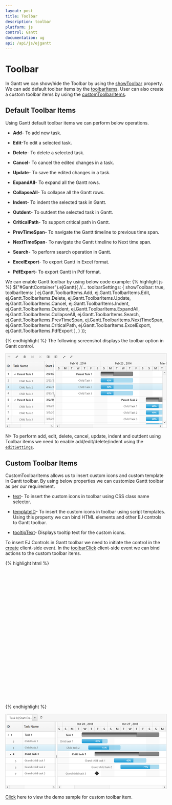 ```yaml
---
layout: post
title: Toolbar
description: toolbar
platform: js
control: Gantt
documentation: ug
api: /api/js/ejgantt
---
```


# Toolbar

In Gantt we can show/hide the Toolbar by using the [showToolbar](https://help.syncfusion.com/api/js/ejgantt#members:toolbarsettings-showtoolbar "toolbarSettings.showToolbar") property. We can add default toolbar items by the [toolbarItems](https://help.syncfusion.com/api/js/ejgantt#members:toolbarsettings-toolbaritems "toolbarSettings.toolbarItems"). User can also create a custom toolbar items by using the [customToolbarItems](/api/js/ejgantt#members:toolbarsettings-customtoolbaritems "toolbarSettings.customToolbarItems").

## Default Toolbar Items
Using Gantt default toolbar items we can perform below operations.

* **Add**- To add new task.

* **Edit**-To edit a selected task.

* **Delete**- To delete a selected task.
		   
* **Cancel**- To cancel the edited changes in a task.
		   
* **Update**- To save the edited changes in a task.
		   
* **ExpandAll**- To expand all the Gantt rows.
		   
* **CollapseAll**- To collapse all the Gantt rows.

* **Indent**- To indent the selected task in Gantt.
		   
* **Outdent**- To outdent the selected task in Gantt.
		   
* **CriticalPath**- To support critical path in Gantt.

* **PrevTimeSpan**- To navigate the Gantt timeline to previous time span.

* **NextTimeSpan**- To navigate the Gantt timeline to Next time span.

* **Search**- To perform search operation in Gantt.
		   
* **ExcelExport**- To export Gantt in Excel format.

* **PdfExport**- To export Gantt in Pdf format.

We can enable Gantt toolbar by using below code example:
{% highlight js %}
   $("#GanttContainer").ejGantt({
        //...
        toolbarSettings: {
            showToolbar: true,
            toolbarItems: [
                ej.Gantt.ToolbarItems.Add, 
                ej.Gantt.ToolbarItems.Edit, 
                ej.Gantt.ToolbarItems.Delete,
                ej.Gantt.ToolbarItems.Update,
                ej.Gantt.ToolbarItems.Cancel,
                ej.Gantt.ToolbarItems.Indent, 
                ej.Gantt.ToolbarItems.Outdent,
                ej.Gantt.ToolbarItems.ExpandAll,
                ej.Gantt.ToolbarItems.CollapseAll,
                ej.Gantt.ToolbarItems.Search,
		        ej.Gantt.ToolbarItems.PrevTimeSpan,
                ej.Gantt.ToolbarItems.NextTimeSpan,
		        ej.Gantt.ToolbarItems.CriticalPath,
		        ej.Gantt.ToolbarItems.ExcelExport,
		        ej.Gantt.ToolbarItems.PdfExport
            ],
        }
    });

{% endhighlight %}
The following screenshot displays the toolbar option in Gantt control.

![](/js/Gantt/Toolbar_images/Toolbar_img1.png)

N> To perform add, edit, delete, cancel, update, indent and outdent using Toolbar items we need to enable add/edit/delete/indent using the [`editSettings`](https://help.syncfusion.com/api/js/ejGantt#members:editsettings "editSettings").
  
## Custom Toolbar Items

CustomToolbarItems allows us to insert custom icons and custom template in Gantt toolbar. By using below properties we can customize Gantt toolbar as per our requirement.

* [text](/api/js/ejgantt#members:toolbarsettings-customtoolbaritems-text "toolbarSettings.customToolbarItems.text")- To insert the custom icons in toolbar using CSS class name selector.

* [templateID](/api/js/ejgantt#members:toolbarsettings-customtoolbaritems-templateid "toolbarSettings.customToolbarItems.templateID")- To insert the custom icons in toolbar using script templates. Using this property we can bind HTML elements and other EJ controls to Gantt toolbar.

* [tooltipText](/api/js/ejgantt#members:toolbarsettings-customtoolbaritems-tooltiptext "toolbarSettings.customToolbarItems.tooltipText")- Displays tooltip text for the custom icons.

To insert EJ Controls in Gantt toolbar we need to initiate the control in the [create](https://help.syncfusion.com/api/js/ejgantt#events:create "create") client-side event. In the [toolbarClick](https://help.syncfusion.com/api/js/ejgantt#events:toolbarclick "toolbarclick") client-side event we can bind actions to the custom toolbar items.

{% highlight html %}
    <div id="GanttContainer" style="height:400px;width:100%"></div>           
    <script id="ColumnVisibility" type="text/x-jsrender">
        <input id="dropdownContainer" />
    </script>
    <script type="text/javascript">     
        $(function () {
            $("#GanttContainer").ejGantt({                             
                toolbarClick: function (args) {
                    if (args.itemName == "Reset") {
                       //we can bind the custom actions here
                    }
                },               
                toolbarSettings: {
                    showToolbar: true,
                    customToolbarItems: [
				{ templateID: "#ColumnVisibility",tooltipText:"Column Visibility" },
				{text:"Reset",tooltipText:"Reset"}],
                },               
                create: function (args) {
			//Here we can append custom EJ controls
                    $("#dropdownContainer").ejDropDownList({
					});
                }
            })
        });
    </script>
    <style type="text/css" class="cssStyles">    
        #GanttContainer_ColumnVisibility {
            padding-top: 2px;
            padding-bottom: 0px;
        }
        .Reset:before {
            content: "\e677";
        }
    </style>
	{% endhighlight %}

![](/js/Gantt/Toolbar_images/Toolbar_img2.png)

[Click](http://js.syncfusion.com/demos/web/#!/bootstrap/gantt/customizations/toolbartemplate) here to view the demo sample for custom toolbar item.